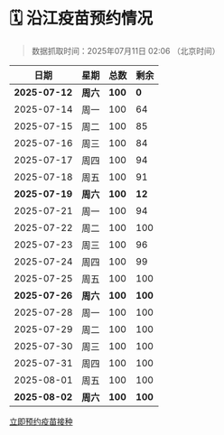# 🗓️ 沿江疫苗预约情况

> 数据抓取时间：2025年07月11日 02:06 （北京时间）

| 日期 | 星期 | 总数 | 剩余 |
|------|------|------|------|
| **2025-07-12** | **周六** | **100** | **0** |
| 2025-07-14 | 周一 | 100 | 64 |
| 2025-07-15 | 周二 | 100 | 85 |
| 2025-07-16 | 周三 | 100 | 84 |
| 2025-07-17 | 周四 | 100 | 94 |
| 2025-07-18 | 周五 | 100 | 91 |
| **2025-07-19** | **周六** | **100** | **12** |
| 2025-07-21 | 周一 | 100 | 94 |
| 2025-07-22 | 周二 | 100 | 100 |
| 2025-07-23 | 周三 | 100 | 96 |
| 2025-07-24 | 周四 | 100 | 99 |
| 2025-07-25 | 周五 | 100 | 100 |
| **2025-07-26** | **周六** | **100** | **100** |
| 2025-07-28 | 周一 | 100 | 100 |
| 2025-07-29 | 周二 | 100 | 100 |
| 2025-07-30 | 周三 | 100 | 100 |
| 2025-07-31 | 周四 | 100 | 100 |
| 2025-08-01 | 周五 | 100 | 100 |
| **2025-08-02** | **周六** | **100** | **100** |


<div class="button-container">
<a class="btn" href="http://yfzweb.ishequ.net/#/login" target="_blank">立即预约疫苗接种</a>
</div>
